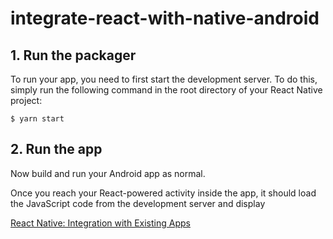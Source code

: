 # integrate-react-with-native-android

## 1. Run the packager
To run your app, you need to first start the development server. To do this, simply run the following command in the root directory of your React Native project:

`$ yarn start`

## 2. Run the app
Now build and run your Android app as normal.

Once you reach your React-powered activity inside the app, it should load the JavaScript code from the development server and display

[React Native: Integration with Existing Apps](http://facebook.github.io/react-native/docs/integration-with-existing-apps)
